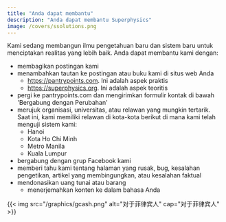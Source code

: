 ```yaml
---
title: "Anda dapat membantu"
description: "Anda dapat membantu Superphysics"
image: /covers/ssolutions.png
---
```



Kami sedang membangun ilmu pengetahuan baru dan sistem baru untuk menciptakan realitas yang lebih baik. Anda dapat membantu kami dengan:

- membagikan postingan kami
- menambahkan tautan ke postingan atau buku kami di situs web Anda
  - https://pantrypoints.com. Ini adalah aspek praktis
  - https://superphysics.org. Ini adalah aspek teoritis
- pergi ke pantrypoints.com dan mengirimkan formulir kontak di bawah 'Bergabung dengan Perubahan'
- merujuk organisasi, universitas, atau relawan yang mungkin tertarik. Saat ini, kami memiliki relawan di kota-kota berikut di mana kami telah menguji sistem kami:
  - Hanoi
  - Kota Ho Chi Minh
  - Metro Manila
  - Kuala Lumpur
- bergabung dengan grup Facebook kami
- memberi tahu kami tentang halaman yang rusak, bug, kesalahan pengetikan, artikel yang membingungkan, atau kesalahan faktual
- mendonasikan uang tunai atau barang
  - menerjemahkan konten ke dalam bahasa Anda

{{< img src="/graphics/gcash.png" alt="对于菲律宾人" cap="对于菲律宾人" >}}
